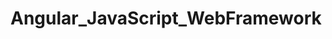 # Angular_JavaScript_WebFramework   
               
       
    
             
           
        
                       
         
      
                 
   
    
  
 
